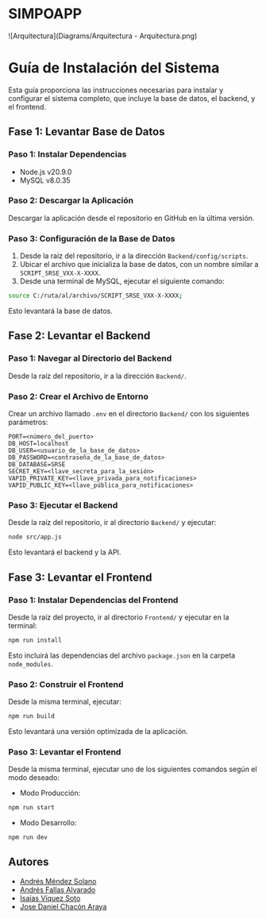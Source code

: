 
# SIMPOAPP
![Arquitectura](Diagrams/Arquitectura - Arquitectura.png)

# Guía de Instalación del Sistema

Esta guía proporciona las instrucciones necesarias para instalar y configurar el sistema completo, que incluye la base de datos, el backend, y el frontend.

## Fase 1: Levantar Base de Datos

### Paso 1: Instalar Dependencias

- Node.js v20.9.0
- MySQL v8.0.35

### Paso 2: Descargar la Aplicación

Descargar la aplicación desde el repositorio en GitHub en la última versión.

### Paso 3: Configuración de la Base de Datos

1. Desde la raíz del repositorio, ir a la dirección `Backend/config/scripts`.
2. Ubicar el archivo que inicializa la base de datos, con un nombre similar a `SCRIPT_SRSE_VXX-X-XXXX`.
3. Desde una terminal de MySQL, ejecutar el siguiente comando:

```sh
source C:/ruta/al/archivo/SCRIPT_SRSE_VXX-X-XXXX;
```

Esto levantará la base de datos.

## Fase 2: Levantar el Backend

### Paso 1: Navegar al Directorio del Backend

Desde la raíz del repositorio, ir a la dirección `Backend/`.

### Paso 2: Crear el Archivo de Entorno

Crear un archivo llamado `.env` en el directorio `Backend/` con los siguientes parámetros:

```
PORT=<número_del_puerto>
DB_HOST=localhost
DB_USER=<usuario_de_la_base_de_datos>
DB_PASSWORD=<contraseña_de_la_base_de_datos>
DB_DATABASE=SRSE
SECRET_KEY=<llave_secreta_para_la_sesión>
VAPID_PRIVATE_KEY=<llave_privada_para_notificaciones>
VAPID_PUBLIC_KEY=<llave_pública_para_notificaciones>
```

### Paso 3: Ejecutar el Backend

Desde la raíz del repositorio, ir al directorio `Backend/` y ejecutar:

```sh
node src/app.js
```

Esto levantará el backend y la API.

## Fase 3: Levantar el Frontend

### Paso 1: Instalar Dependencias del Frontend

Desde la raíz del proyecto, ir al directorio `Frontend/` y ejecutar en la terminal:

```sh
npm run install
```

Esto incluirá las dependencias del archivo `package.json` en la carpeta `node_modules`.

### Paso 2: Construir el Frontend

Desde la misma terminal, ejecutar:

```sh
npm run build
```

Esto levantará una versión optimizada de la aplicación.

### Paso 3: Levantar el Frontend

Desde la misma terminal, ejecutar uno de los siguientes comandos según el modo deseado:

- Modo Producción:

```sh
npm run start
```

- Modo Desarrollo:

```sh
npm run dev
```

## Autores

- [Andrés Méndez Solano](https://github.com/Andres21sb)
- [Andrés Fallas Alvarado](https://github.com/andresjo21)
- [Isaías Víquez Soto](https://github.com/IsaiasV22)
- [Jose Daniel Chacón Araya](https://github.com/JDanielChaconA)
``` 
```  